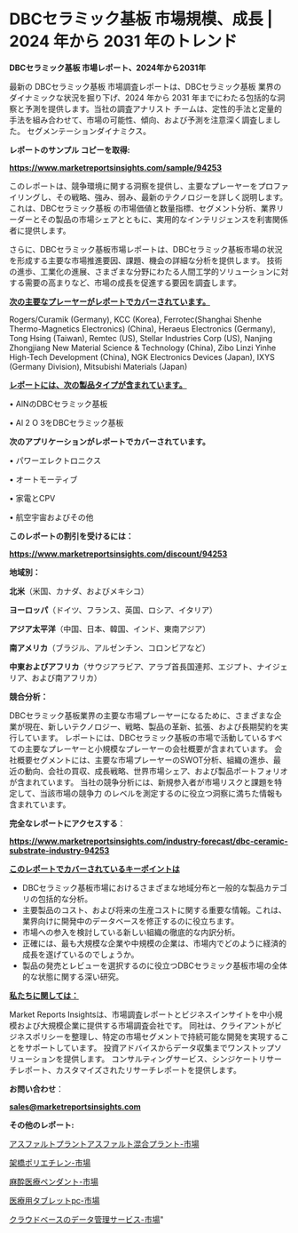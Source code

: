 # DBCセラミック基板 市場規模、成長 | 2024 年から 2031 年のトレンド

<strong>DBCセラミック基板 市場レポート、2024年から2031年</strong>

最新の DBCセラミック基板 市場調査レポートは、DBCセラミック基板 業界のダイナミックな状況を掘り下げ、2024 年から 2031 年までにわたる包括的な洞察と予測を提供します。当社の調査アナリスト チームは、定性的手法と定量的手法を組み合わせて、市場の可能性、傾向、および予測を注意深く調査しました。 セグメンテーションダイナミクス。



<strong>レポートのサンプル コピーを取得:</strong> <a href=https://www.marketreportsinsights.com/sample/94253>

<strong><u>https://www.marketreportsinsights.com/sample/94253</u></strong></a>

このレポートは、競争環境に関する洞察を提供し、主要なプレーヤーをプロファイリングし、その戦略、強み、弱み、最新のテクノロジーを詳しく説明します。 これは、DBCセラミック基板 の市場価値と数量指標、セグメント分析、業界リーダーとその製品の市場シェアとともに、実用的なインテリジェンスを利害関係者に提供します。

さらに、DBCセラミック基板市場レポートは、DBCセラミック基板市場の状況を形成する主要な市場推進要因、課題、機会の詳細な分析を提供します。 技術の進歩、工業化の進展、さまざまな分野にわたる人間工学的ソリューションに対する需要の高まりなど、市場の成長を促進する要因を調査します。



<strong><u>次の主要なプレーヤーがレポートでカバーされています。</u></strong>

Rogers/Curamik (Germany), KCC (Korea), Ferrotec(Shanghai Shenhe Thermo-Magnetics Electronics) (China), Heraeus Electronics (Germany), Tong Hsing (Taiwan), Remtec (US), Stellar Industries Corp (US), Nanjing Zhongjiang New Material Science & Technology (China), Zibo Linzi Yinhe High-Tech Development (China), NGK Electronics Devices (Japan), IXYS (Germany Division), Mitsubishi Materials (Japan)



<strong><u><b>レポートには、次の製品タイプが含まれています。</b></u></strong>

• AlNのDBCセラミック基板

• Al 2 O 3をDBCセラミック基板



<strong><b>次のアプリケーションがレポートでカバーされています。</b></strong>

• パワーエレクトロニクス

• オートモーティブ

• 家電とCPV

• 航空宇宙およびその他



<strong><b>このレポートの割引を受けるには：</b></strong><a href=https://www.marketreportsinsights.com/discount/94253>

<strong><u>https://www.marketreportsinsights.com/discount/94253</u></strong></a>



<strong>地域別：</strong>



<strong>北米</strong>（米国、カナダ、およびメキシコ）



<strong>ヨーロッパ</strong>（ドイツ、フランス、英国、ロシア、イタリア）



<strong>アジア太平洋</strong>（中国、日本、韓国、インド、東南アジア）



<strong>南アメリカ</strong>（ブラジル、アルゼンチン、コロンビアなど）



<strong>中東およびアフリカ</strong>（サウジアラビア、アラブ首長国連邦、エジプト、ナイジェリア、および南アフリカ）



<strong>競合分析：</strong>

DBCセラミック基板業界の主要な市場プレーヤーになるために、さまざまな企業が現在、新しいテクノロジー、戦略、製品の革新、拡張、および長期契約を実行しています。 レポートには、DBCセラミック基板の市場で活動しているすべての主要なプレーヤーと小規模なプレーヤーの会社概要が含まれています。 会社概要セグメントには、主要な市場プレーヤーのSWOT分析、組織の進歩、最近の動向、会社の買収、成長戦略、世界市場シェア、および製品ポートフォリオが含まれています。 当社の競争分析には、新規参入者が市場リスクと課題を特定して、当該市場の競争力 のレベルを測定するのに役立つ洞察に満ちた情報も含まれています。



<strong>完全なレポートにアクセスする</strong>：

<a href=https://www.marketreportsinsights.com/industry-forecast/dbc-ceramic-substrate-industry-94253>

<strong><u>https://www.marketreportsinsights.com/industry-forecast/dbc-ceramic-substrate-industry-94253</u></strong></a>



<strong><u><b>このレポートでカバーされているキーポイントは</b></u></strong>
<ul>
  <li>DBCセラミック基板市場におけるさまざまな地域分布と一般的な製品カテゴリの包括的な分析。</li>
  <li>主要製品のコスト、および将来の生産コストに関する重要な情報。これは、業界向けに開発中のデータベースを修正するのに役立ちます。</li>
  <li>市場への参入を検討している新しい組織の徹底的な内訳分析。</li>
  <li>正確には、最も大規模な企業や中規模の企業は、市場内でどのように経済的成長を遂げているのでしょうか。</li>
  <li>製品の発売とレビューを選択するのに役立つDBCセラミック基板市場の全体的な状態に関する深い研究。</li>
</ul>


<strong><u><b>私たちに関しては：</b></u></strong>

Market Reports Insightsは、市場調査レポートとビジネスインサイトを中小規模および大規模企業に提供する市場調査会社です。 同社は、クライアントがビジネスポリシーを整理し、特定の市場セグメントで持続可能な開発を実現することをサポートしています。 投資アドバイスからデータ収集までワンストップソリューションを提供します。 コンサルティングサービス、シンジケートリサーチレポート、カスタマイズされたリサーチレポートを提供します。



<strong><b>お問い合わせ</b></strong>：

<a href=mailto:sales@marketreportsinsights.com>

<strong><u>sales@marketreportsinsights.com</u></strong></a>



<strong>その他のレポート:</strong>

<a href=https://www.linkedin.com/pulse/アスファルトプラントアスファルト混合プラント-市場-2023-収益と成長ドライバー-qh46c/>アスファルトプラントアスファルト混合プラント-市場</a>

<a href=https://www.linkedin.com/pulse/架橋ポリエチレン-市場-2023-年のダイナミクスとビジネストレンド-rvhtf/>架橋ポリエチレン-市場</a>

<a href=https://www.linkedin.com/pulse/麻酔医療ペンダント-市場-2023-新興市場-将来の動向と市場需要-2030-h9txf/>麻酔医療ペンダント-市場</a>

<a href=https://www.linkedin.com/pulse/医療用タブレットpc-市場-2023-最新の-cagr-および成長分析-2030-pr-news-hub-zhnef/>医療用タブレットpc-市場</a>

<a href=https://www.linkedin.com/pulse/クラウドベースのデータ管理サービス-市場-2023-総利益と主要ベンダー-2030-qnt5f/>クラウドベースのデータ管理サービス-市場</a>"
